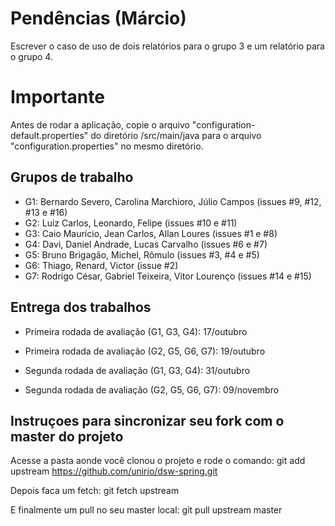 # Pendências (Márcio)

Escrever o caso de uso de dois relatórios para o grupo 3 e um relatório para o grupo 4.


# Importante

Antes de rodar a aplicação, copie o arquivo "configuration-default.properties" do diretório /src/main/java para o arquivo "configuration.properties" no mesmo diretório.


## Grupos de trabalho

* G1: Bernardo Severo, Carolina Marchioro, Júlio Campos (issues #9, #12, #13 e #16)
* G2: Luiz Carlos, Leonardo, Felipe (issues #10 e #11)
* G3: Caio Maurício, Jean Carlos, Allan Loures (issues #1 e #8)
* G4: Davi, Daniel Andrade, Lucas Carvalho (issues #6 e #7)
* G5: Bruno Brigagão, Michel, Rômulo (issues #3, #4 e #5)
* G6: Thiago, Renard, Victor (issue #2)
* G7: Rodrigo César, Gabriel Teixeira, Vitor Lourenço (issues #14 e #15)


## Entrega dos trabalhos

* Primeira rodada de avaliação (G1, G3, G4): 17/outubro
* Primeira rodada de avaliação (G2, G5, G6, G7): 19/outubro

* Segunda rodada de avaliação (G1, G3, G4): 31/outubro
* Segunda rodada de avaliação (G2, G5, G6, G7): 09/novembro


## Instruçoes para sincronizar seu fork com o master do projeto

Acesse a pasta aonde você clonou o projeto e rode o comando:
git add upstream https://github.com/unirio/dsw-spring.git

Depois faca um fetch:
git fetch upstream

E finalmente um pull no seu master local:
git pull upstream master
